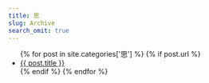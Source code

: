 ```yaml
---
title: 思
slug: Archive
search_omit: true
---
```

<ul class="postlist">
  {% for post in site.categories['思']  %}
  {% if post.url %}
  <li class="posttitle"><a href="{{ post.url }}">{{ post.title }}</a></li>
  {% endif %}
  {% endfor %}
</ul>
